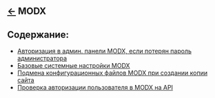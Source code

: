 [&larr;](../readme.md "CMS") MODX
---------------------------------

## <a name="content"></a> Содержание:

- [Авторизация в админ. панели MODX, если потерян пароль администратора](authorization-in-the-admin-panel-modx-if-administrator-password-is-lost.md "Авторизация в админ. панели MODX, если потерян пароль администратора")
- [Базовые системные настройки MODX](basic-modx-system-settings.md "Базовые системные настройки MODX")
- [Подмена конфигурационных файлов MODX при создании копии сайта](changing-modx-configuration-files-when-creating-a-site-copy.md "Подмена конфигурационных файлов MODX при создании копии сайта")
- [Проверка авторизации пользователя в MODX на API](checking-user-authorization-in-modx-for-api.md "Проверка авторизации пользователя в MODX на API")